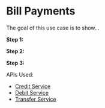 # Bill Payments

The goal of this use case is to show... 

**Step 1:** 

**Step 2:** 

**Step 3:** 

APIs Used:

* [Credit Service](../api/?type=post&path=/credits)
* [Debit Service](../api/?type=post&path=/debits)
* [Transfer Service](../api/?type=post&path=/transfers)